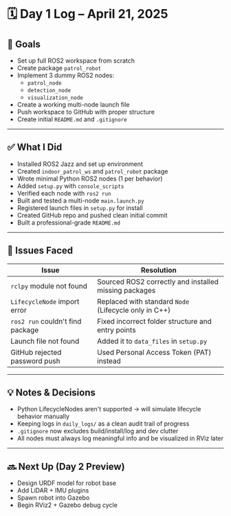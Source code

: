# 🗓️ Day 1 Log – April 21, 2025

## 🎯 Goals
- Set up full ROS2 workspace from scratch
- Create package `patrol_robot`
- Implement 3 dummy ROS2 nodes:
  - `patrol_node`
  - `detection_node`
  - `visualization_node`
- Create a working multi-node launch file
- Push workspace to GitHub with proper structure
- Create initial `README.md` and `.gitignore`

---

## ✅ What I Did

- Installed ROS2 Jazz and set up environment
- Created `indoor_patrol_ws` and `patrol_robot` package
- Wrote minimal Python ROS2 nodes (1 per behavior)
- Added `setup.py` with `console_scripts`
- Verified each node with `ros2 run`
- Built and tested a multi-node `main.launch.py`
- Registered launch files in `setup.py` for install
- Created GitHub repo and pushed clean initial commit
- Built a professional-grade `README.md`

---

## 🐞 Issues Faced

| Issue | Resolution |
|-------|------------|
| `rclpy` module not found | Sourced ROS2 correctly and installed missing packages |
| `LifecycleNode` import error | Replaced with standard `Node` (Lifecycle only in C++) |
| `ros2 run` couldn't find package | Fixed incorrect folder structure and entry points |
| Launch file not found | Added it to `data_files` in `setup.py` |
| GitHub rejected password push | Used Personal Access Token (PAT) instead |

---

## 💡 Notes & Decisions

- Python LifecycleNodes aren't supported → will simulate lifecycle behavior manually
- Keeping logs in `daily_logs/` as a clean audit trail of progress
- `.gitignore` now excludes build/install/log and dev clutter
- All nodes must always log meaningful info and be visualized in RViz later

---

## 🔜 Next Up (Day 2 Preview)

- Design URDF model for robot base
- Add LiDAR + IMU plugins
- Spawn robot into Gazebo
- Begin RViz2 + Gazebo debug cycle
